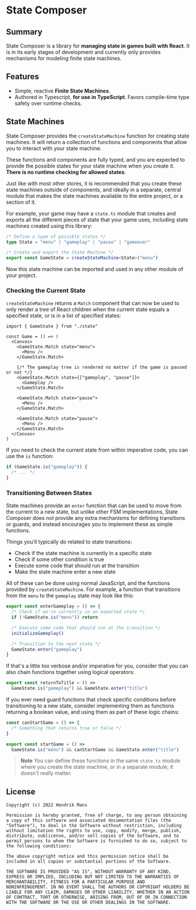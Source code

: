 # State Composer

## Summary

State Composer is a library for **managing state in games built with React**. It is in its early stages of development and currently only provides mechanisms for modeling finite state machines.

## Features

- Simple, reactive **Finite State Machines**.
- Authored in Typescript, **for use in TypeScript**. Favors compile-time type safety over runtime checks.

## State Machines

State Composer provides the `createStateMachine` function for creating state machines. It will return a collection of functions and components that allow you to interact with your state machine.

These functions and components are fully typed, and you are expected to provide the possible states for your state machine when you create it. **There is no runtime checking for allowed states**.

Just like with most other stores, it is recommended that you create these state machines outside of components, and ideally in a separate, central module that makes the state machines available to the entire project, or a section of it.

For example, your game may have a `state.ts` module that creates and exports all the different pieces of state that your game uses, including state machines created using this library:

```ts
/* Define a type of possible states */
type State = "menu" | "gameplay" | "pause" | "gameover"

/* Create and export the State Machine */
export const GameState = createStateMachine<State>("menu")
```

Now this state machine can be imported and used in any other module of your project.

### Checking the Current State

`createStateMachine` returns a `Match` component that can now be used to only render a tree of React children when the current state equals a specified state, or is in a list of specified states:

```tsx
import { GameState } from "./state"

const Game = () => (
  <Canvas>
    <GameState.Match state="menu">
      <Menu />
    </GameState.Match>

    {/* The gameplay tree is rendered no matter if the game is paused or not */}
    <GameState.Match state={["gameplay", "pause"]}>
      <Gameplay />
    </GameState.Match>

    <GameState.Match state="pause">
      <Menu />
    </GameState.Match>

    <GameState.Match state="pause">
      <Menu />
    </GameState.Match>
  </Canvas>
)
```

If you need to check the current state from within imperative code, you can use the `is` function:

```ts
if (GameState.is("gameplay")) {
  /* ... */
}
```

### Transitioning Between States

State machines provide an `enter` function that can be used to move from the current to a new state, but unlike other FSM implementations, State Composer does _not_ provide any extra mechanisms for defining transitions or guards, and instead encourages you to implement these as simple functions.

Things you'll typically do related to state transitions:

- Check if the state machine is currently in a specific state
- Check if some other condition is true
- Execute some code that should run at the transition
- Make the state machine enter a new state

All of these can be done using normal JavaScript, and the functions provided by `createStateMachine`. For example, a function that transitions from the `menu` to the `gameplay` state may look like this:

```ts
export const enterGameplay = () => {
  /* Check if we're currently in an expected state */
  if (!GameState.is("menu")) return

  /* Execute some code that should run at the transition */
  initializeGameplay()

  /* Transition to the next state */
  GameState.enter("gameplay")
}
```

If that's a little too verbose and/or imperative for you, consider that you can also chain functions together using logical operators:

```ts
export const returnToTitle = () =>
  GameState.is("gameplay") && GameState.enter("title")
```

If you ever need guard functions that check specific conditions before transitioning to a new state, consider implementing them as functions returning a boolean value, and using them as part of these logic chains:

```ts
const canStartGame = () => {
  /* Something that returns true or false */
}

export const startGame = () =>
  GameState.is("menu") && canStartGame && GameState.enter("title")
```

> **Note**
> You can define these functions in the same `state.ts` module where you create the state machine, or in a separate module; it doesn't really matter.

## License

```
Copyright (c) 2022 Hendrik Mans

Permission is hereby granted, free of charge, to any person obtaining
a copy of this software and associated documentation files (the
"Software"), to deal in the Software without restriction, including
without limitation the rights to use, copy, modify, merge, publish,
distribute, sublicense, and/or sell copies of the Software, and to
permit persons to whom the Software is furnished to do so, subject to
the following conditions:

The above copyright notice and this permission notice shall be
included in all copies or substantial portions of the Software.

THE SOFTWARE IS PROVIDED "AS IS", WITHOUT WARRANTY OF ANY KIND,
EXPRESS OR IMPLIED, INCLUDING BUT NOT LIMITED TO THE WARRANTIES OF
MERCHANTABILITY, FITNESS FOR A PARTICULAR PURPOSE AND
NONINFRINGEMENT. IN NO EVENT SHALL THE AUTHORS OR COPYRIGHT HOLDERS BE
LIABLE FOR ANY CLAIM, DAMAGES OR OTHER LIABILITY, WHETHER IN AN ACTION
OF CONTRACT, TORT OR OTHERWISE, ARISING FROM, OUT OF OR IN CONNECTION
WITH THE SOFTWARE OR THE USE OR OTHER DEALINGS IN THE SOFTWARE.
```
